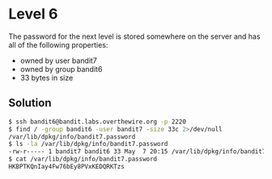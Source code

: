 # Level 6

The password for the next level is stored somewhere on the server and has all of the following properties:

- owned by user bandit7
- owned by group bandit6
- 33 bytes in size

## Solution

```bash
$ ssh bandit6@bandit.labs.overthewire.org -p 2220
$ find / -group bandit6 -user bandit7 -size 33c 2>/dev/null
/var/lib/dpkg/info/bandit7.password
$ ls -la /var/lib/dpkg/info/bandit7.password
-rw-r----- 1 bandit7 bandit6 33 May  7 20:15 /var/lib/dpkg/info/bandit7.password
$ cat /var/lib/dpkg/info/bandit7.password
HKBPTKQnIay4Fw76bEy8PVxKEDQRKTzs
```
